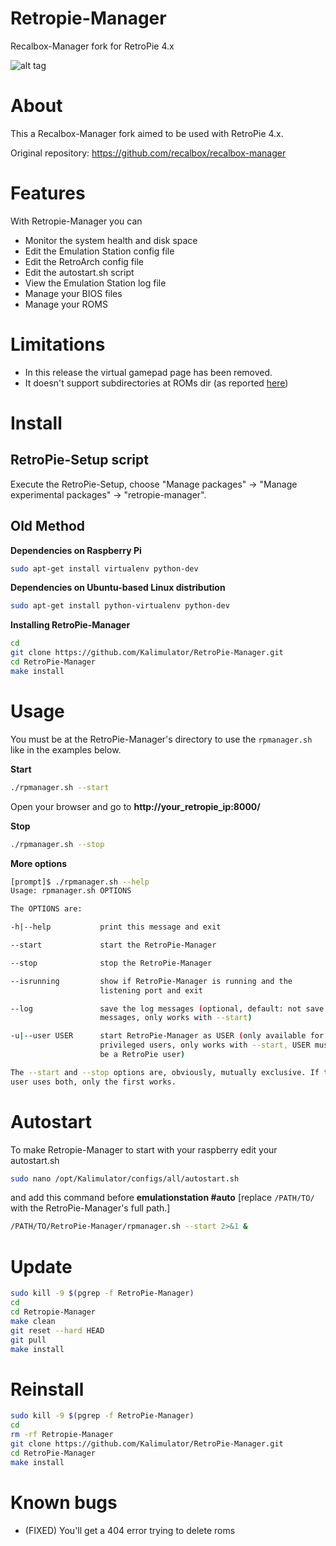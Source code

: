 
# Retropie-Manager
Recalbox-Manager fork for RetroPie 4.x

![alt tag](https://github.com/Kalimulator/RetroPie-Manager/blob/retropie/screenshot.png)

# About

This a Recalbox-Manager fork aimed to be used with RetroPie 4.x.

Original repository: https://github.com/recalbox/recalbox-manager

# Features
With Retropie-Manager you can
- Monitor the system health and disk space
- Edit the Emulation Station config file
- Edit the RetroArch config file
- Edit the autostart.sh script
- View the Emulation Station log file
- Manage your BIOS files
- Manage your ROMS

# Limitations

- In this release the virtual gamepad page has been removed.
- It doesn't support subdirectories at ROMs dir (as reported [here](https://github.com/Kalimulator/RetroPie-Manager/issues/5))


# Install

## RetroPie-Setup script

Execute the RetroPie-Setup, choose "Manage packages" -> "Manage experimental packages" -> "retropie-manager".

## Old Method

**Dependencies on Raspberry Pi**

```sh
sudo apt-get install virtualenv python-dev
```

**Dependencies on Ubuntu-based Linux distribution**

```sh
sudo apt-get install python-virtualenv python-dev
```

**Installing RetroPie-Manager**
```sh
cd
git clone https://github.com/Kalimulator/RetroPie-Manager.git
cd RetroPie-Manager
make install
```

# Usage

You must be at the RetroPie-Manager's directory to use the `rpmanager.sh` like in the examples below.

**Start**
```sh
./rpmanager.sh --start
```
Open your browser and go to **http://your_retropie_ip:8000/**

**Stop**
```sh
./rpmanager.sh --stop
```

**More options**
```sh
[prompt]$ ./rpmanager.sh --help
Usage: rpmanager.sh OPTIONS

The OPTIONS are:

-h|--help           print this message and exit

--start             start the RetroPie-Manager

--stop              stop the RetroPie-Manager

--isrunning         show if RetroPie-Manager is running and the
                    listening port and exit

--log               save the log messages (optional, default: not save log
                    messages, only works with --start)

-u|--user USER      start RetroPie-Manager as USER (only available for
                    privileged users, only works with --start, USER must 
                    be a RetroPie user)

The --start and --stop options are, obviously, mutually exclusive. If the
user uses both, only the first works.

```


# Autostart
To make Retropie-Manager to start with your raspberry edit your autostart.sh

```sh
sudo nano /opt/Kalimulator/configs/all/autostart.sh
```
and add this command before **emulationstation #auto** [replace `/PATH/TO/` with the RetroPie-Manager's full path.]

```sh
/PATH/TO/RetroPie-Manager/rpmanager.sh --start 2>&1 &
```

# Update
```sh
sudo kill -9 $(pgrep -f RetroPie-Manager)
cd 
cd Retropie-Manager
make clean
git reset --hard HEAD
git pull
make install
```

# Reinstall
```sh
sudo kill -9 $(pgrep -f RetroPie-Manager)
cd 
rm -rf Retropie-Manager
git clone https://github.com/Kalimulator/RetroPie-Manager.git
cd RetroPie-Manager
make install
```

# Known bugs

- (FIXED) You'll get a 404 error trying to delete roms
